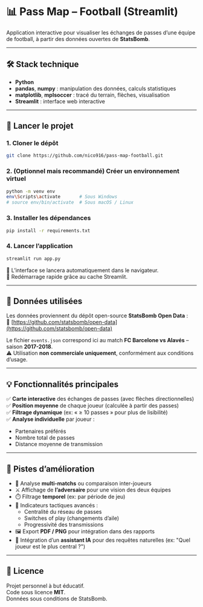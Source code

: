 # 📊 Pass Map – Football (Streamlit)

Application interactive pour visualiser les échanges de passes d’une équipe de football, à partir des données ouvertes de **StatsBomb**.

---

## 🛠️ Stack technique

- **Python**
- **pandas**, **numpy** : manipulation des données, calculs statistiques
- **matplotlib**, **mplsoccer** : tracé du terrain, flèches, visualisation
- **Streamlit** : interface web interactive

---

## 🚀 Lancer le projet

### 1. Cloner le dépôt
```bash
git clone https://github.com/nico916/pass-map-football.git
```

### 2. (Optionnel mais recommandé) Créer un environnement virtuel
```bash
python -m venv env
env\Scripts\activate       # Sous Windows
# source env/bin/activate  # Sous macOS / Linux
```

### 3. Installer les dépendances
```bash
pip install -r requirements.txt
```

### 4. Lancer l’application
```bash
streamlit run app.py
```

🧠 L’interface se lancera automatiquement dans le navigateur.  
🔁 Redémarrage rapide grâce au cache Streamlit.

---

## 📂 Données utilisées

Les données proviennent du dépôt open-source **StatsBomb Open Data** :  
📎 [https://github.com/statsbomb/open-data](https://github.com/statsbomb/open-data)

Le fichier `events.json` correspond ici au match **FC Barcelone vs Alavés** – saison **2017-2018**.  
⚠️ Utilisation **non commerciale uniquement**, conformément aux conditions d’usage.

---

## 💡 Fonctionnalités principales

✅ **Carte interactive** des échanges de passes (avec flèches directionnelles)  
✅ **Position moyenne** de chaque joueur (calculée à partir des passes)  
✅ **Filtrage dynamique** (ex: « ≥ 10 passes » pour plus de lisibilité)  
✅ **Analyse individuelle** par joueur :
- Partenaires préférés
- Nombre total de passes
- Distance moyenne de transmission

---

## 📌 Pistes d’amélioration

- 🔁 Analyse **multi-matchs** ou comparaison inter-joueurs
- ⚔️ Affichage de **l’adversaire** pour une vision des deux équipes
- ⏱️ Filtrage **temporel** (ex: par période de jeu)
- 🧠 Indicateurs tactiques avancés :
  - Centralité du réseau de passes
  - Switches of play (changements d’aile)
  - Progressivité des transmissions
- 🖼️ Export **PDF / PNG** pour intégration dans des rapports
- 🤖 Intégration d’un **assistant IA** pour des requêtes naturelles (ex: "Quel joueur est le plus central ?")

---

## 📄 Licence

Projet personnel à but éducatif.  
Code sous licence **MIT**.  
Données sous conditions de StatsBomb.
